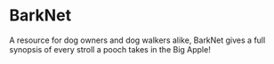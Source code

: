# BarkNet
A resource for dog owners and dog walkers alike, BarkNet gives a full synopsis of every stroll a pooch takes in the Big Apple!
